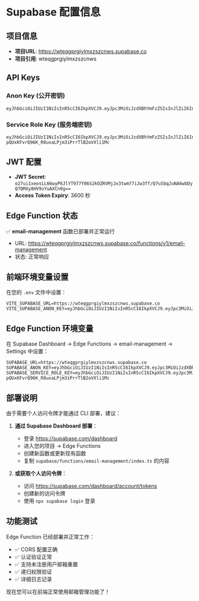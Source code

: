 # Supabase 配置信息

## 项目信息
- **项目URL**: https://wteqgprgiylmxzszcnws.supabase.co
- **项目引用**: wteqgprgiylmxzszcnws

## API Keys

### Anon Key (公开密钥)
```
eyJhbGciOiJIUzI1NiIsInR5cCI6IkpXVCJ9.eyJpc3MiOiJzdXBhYmFzZSIsInJlZiI6Ind0ZXFncHJnaXlsbXh6c3pjbndzIiwicm9sZSI6ImFub24iLCJpYXQiOjE3NTExNzc5ODEsImV4cCI6MjA2Njc1Mzk4MX0.VpS4zrfPjA8e7xce7D_hVjn69um3UaSG05F79nJ8hxI
```

### Service Role Key (服务端密钥)
```
eyJhbGciOiJIUzI1NiIsInR5cCI6IkpXVCJ9.eyJpc3MiOiJzdXBhYmFzZSIsInJlZiI6Ind0ZXFncHJnaXlsbXh6c3pjbndzIiwicm9sZSI6InNlcnZpY2Vfcm9sZSIsImlhdCI6MTc1MTE3Nzk4MSwiZXhwIjoyMDY2NzUzOTgxfQ.Mm3-pQUxKFvrQ96K_R8uxaLPjm3iPrrTlB2oVXli1Mc
```

## JWT 配置
- **JWT Secret**: `o27ui1xeosLL66wyP6JlYT977Y86S2kOZRVMjJx3twm77iJw3ff/Q7uSbqJuNA6wbDyQ7QMXy8HV9sYuAXCn0g==`
- **Access Token Expiry**: 3600 秒

## Edge Function 状态
✅ **email-management** 函数已部署并正常运行
- URL: https://wteqgprgiylmxzszcnws.supabase.co/functions/v1/email-management
- 状态: 正常响应

## 前端环境变量设置

在您的 `.env` 文件中设置：
```env
VITE_SUPABASE_URL=https://wteqgprgiylmxzszcnws.supabase.co
VITE_SUPABASE_ANON_KEY=eyJhbGciOiJIUzI1NiIsInR5cCI6IkpXVCJ9.eyJpc3MiOiJzdXBhYmFzZSIsInJlZiI6Ind0ZXFncHJnaXlsbXh6c3pjbndzIiwicm9sZSI6ImFub24iLCJpYXQiOjE3NTExNzc5ODEsImV4cCI6MjA2Njc1Mzk4MX0.VpS4zrfPjA8e7xce7D_hVjn69um3UaSG05F79nJ8hxI
```

## Edge Function 环境变量

在 Supabase Dashboard → Edge Functions → email-management → Settings 中设置：
```
SUPABASE_URL=https://wteqgprgiylmxzszcnws.supabase.co
SUPABASE_ANON_KEY=eyJhbGciOiJIUzI1NiIsInR5cCI6IkpXVCJ9.eyJpc3MiOiJzdXBhYmFzZSIsInJlZiI6Ind0ZXFncHJnaXlsbXh6c3pjbndzIiwicm9sZSI6ImFub24iLCJpYXQiOjE3NTExNzc5ODEsImV4cCI6MjA2Njc1Mzk4MX0.VpS4zrfPjA8e7xce7D_hVjn69um3UaSG05F79nJ8hxI
SUPABASE_SERVICE_ROLE_KEY=eyJhbGciOiJIUzI1NiIsInR5cCI6IkpXVCJ9.eyJpc3MiOiJzdXBhYmFzZSIsInJlZiI6Ind0ZXFncHJnaXlsbXh6c3pjbndzIiwicm9sZSI6InNlcnZpY2Vfcm9sZSIsImlhdCI6MTc1MTE3Nzk4MSwiZXhwIjoyMDY2NzUzOTgxfQ.Mm3-pQUxKFvrQ96K_R8uxaLPjm3iPrrTlB2oVXli1Mc
```

## 部署说明

由于需要个人访问令牌才能通过 CLI 部署，建议：

1. **通过 Supabase Dashboard 部署**：
   - 登录 https://supabase.com/dashboard
   - 进入您的项目 → Edge Functions
   - 创建新函数或更新现有函数
   - 复制 `supabase/functions/email-management/index.ts` 的内容

2. **或获取个人访问令牌**：
   - 访问 https://supabase.com/dashboard/account/tokens
   - 创建新的访问令牌
   - 使用 `npx supabase login` 登录

## 功能测试

Edge Function 已经部署并正常工作：
- ✅ CORS 配置正确
- ✅ 认证验证正常
- ✅ 支持未注册用户邮箱重置
- ✅ 递归权限验证
- ✅ 详细日志记录

现在您可以在前端正常使用邮箱管理功能了！ 